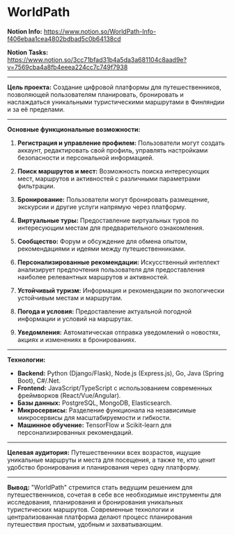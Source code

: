 # WorldPath

**Notion Info:** https://www.notion.so/WorldPath-Info-f406ebaa1cea4802bdbad5c0b64138cd

**Notion Tasks:** https://www.notion.so/3cc71bfad31b4a5da3a681104c8aad9e?v=7569cba4a8fb4eeea224cc7c749f7938

---

**Цель проекта:** Создание цифровой платформы для путешественников, позволяющей пользователям планировать, бронировать и наслаждаться уникальными туристическими маршрутами в Финляндии и за её пределами.

---

**Основные функциональные возможности:**

1. **Регистрация и управление профилем:** Пользователи могут создать аккаунт, редактировать свой профиль, управлять настройками безопасности и персональной информацией.

2. **Поиск маршрутов и мест:** Возможность поиска интересующих мест, маршрутов и активностей с различными параметрами фильтрации.

3. **Бронирование:** Пользователи могут бронировать размещение, экскурсии и другие услуги напрямую через платформу.

4. **Виртуальные туры:** Предоставление виртуальных туров по интересующим местам для предварительного ознакомления.

5. **Сообщество:** Форум и обсуждение для обмена опытом, рекомендациями и идеями между путешественниками.

6. **Персонализированные рекомендации:** Искусственный интеллект анализирует предпочтения пользователя для предоставления наиболее релевантных маршрутов и активностей.

7. **Устойчивый туризм:** Информация и рекомендации по экологически устойчивым местам и маршрутам.

8. **Погода и условия:** Предоставление актуальной погодной информации и условий на маршрутах.

9. **Уведомления:** Автоматическая отправка уведомлений о новостях, акциях и изменениях в бронированиях.

---

**Технологии:** 

- **Backend:** Python (Django/Flask), Node.js (Express.js), Go, Java (Spring Boot), С#/.Net.
- **Frontend:** JavaScript/TypeScript с использованием современных фреймворков (React/Vue/Angular).
- **Базы данных:** PostgreSQL, MongoDB, Elasticsearch.
- **Микросервисы:** Разделение функционала на независимые микросервисы для масштабируемости и гибкости.
- **Машинное обучение:** TensorFlow и Scikit-learn для персонализированных рекомендаций.

---

**Целевая аудитория:** Путешественники всех возрастов, ищущие уникальные маршруты и места для посещения, а также те, кто ценит удобство бронирования и планирования через одну платформу.

---

**Вывод:** "WorldPath" стремится стать ведущим решением для путешественников, сочетая в себе все необходимые инструменты для исследования, планирования и бронирования уникальных туристических маршрутов. Современные технологии и централизованная платформа делают процесс планирования путешествия простым, удобным и захватывающим.
